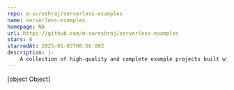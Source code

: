```yaml
---
repo: m-sureshraj/serverless-examples
name: serverless-examples
homepage: NA
url: https://github.com/m-sureshraj/serverless-examples
stars: 6
starredAt: 2025-01-03T06:56:00Z
description: |-
    A collection of high-quality and complete example projects built with Serverless framework on AWS.
---
```


[object Object]

